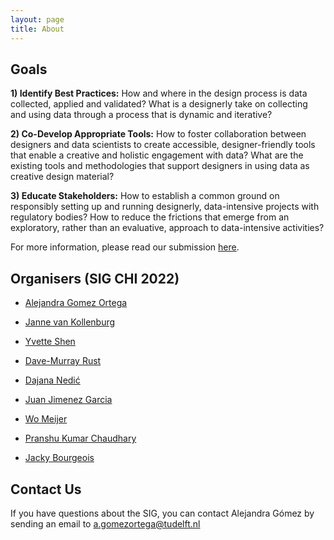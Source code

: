 ```yaml
---
layout: page
title: About
---
```


## Goals

**1) Identify Best Practices:** How and where in the design process is data collected, applied and validated? What is a designerly take on collecting and using data through a process that is dynamic and iterative?  

**2) Co-Develop Appropriate Tools:** How to foster collaboration between designers and data scientists to create accessible, designer-friendly tools that enable a creative and  holistic engagement with data? What are the existing tools and methodologies that support designers in using data as creative design material?  

**3) Educate Stakeholders:** How to establish a common ground on responsibly setting up and running designerly, data-intensive projects with regulatory bodies? How to reduce the frictions that emerge from an exploratory, rather than an evaluative, approach to data-intensive activities?  

For more information, please read our submission [here](https://drive.google.com/file/d/1wGpUdHQ4ttFOTSdWXteOfjbrCsT6mYLx/view?usp=sharing).

## Organisers (SIG CHI 2022)

- [Alejandra Gomez Ortega](https://www.tudelft.nl/en/ide/about-ide/people/gomez-ortega-a)

- [Janne van Kollenburg](https://nl.linkedin.com/in/jannevankollenburg)

- [Yvette Shen](https://design.osu.edu/people/shen.1049)

- [Dave-Murray Rust](https://www.tudelft.nl/en/ide/about-ide/people/murray-rust-d)

- [Dajana Nedić](https://fulbright.uark.edu/departments/art/directory/index/uid/nedic/name/Dajana+Nedic/)

- [Juan Jimenez Garcia](https://carleton.ca/id/profile/juan-jimenez-garcia/)

- [Wo Meijer](https://www.tudelft.nl/en/ide/about-ide/people/meijer-w)

- [Pranshu Kumar Chaudhary](https://in.linkedin.com/in/pranshu101)  

- [Jacky Bourgeois](https://www.tudelft.nl/en/ide/about-ide/people/bourgeois-j)

## Contact Us

If you have questions about the SIG, you can contact Alejandra Gómez by sending an email to [a.gomezortega@tudelft.nl](mailto:a.gomezortega@tudelft.nl)
